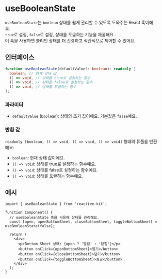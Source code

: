 # useBooleanState

`useBooleanState`는 `boolean` 상태를 쉽게 관리할 수 있도록 도와주는 React 훅이에요.  
`true`로 설정, `false`로 설정, 상태를 토글하는 기능을 제공해요.  
이 훅을 사용하면 불리언 상태를 더 간결하고 직관적으로 제어할 수 있어요.

## 인터페이스

```ts
function useBooleanState(defaultValue?: boolean): readonly [
  boolean, // 현재 상태 값
  () => void, // 상태를 true로 설정하는 함수
  () => void, // 상태를 false로 설정하는 함수
  () => void, // 상태를 토글하는 함수
];
```

### 파라미터

- `defaultValue` (`boolean`): 상태의 초기 값이에요. 기본값은 `false`예요.

### 반환 값

`readonly [boolean, () => void, () => void, () => void]` 형태의 튜플을 반환해요:

- `boolean`: 현재 상태 값이에요.
- `() => void`: 상태를 true로 설정하는 함수예요.
- `() => void`: 상태를 false로 설정하는 함수예요.
- `() => void`: 상태를 토글하는 함수예요.

## 예시

```tsx
import { useBooleanState } from 'reactive-kit';

function Component() {
  // useBooleanState 훅을 사용해 상태를 관리해요.
  const [open, openBottomSheet, closeBottomSheet, toggleBottomSheet] = useBooleanState(false);

  return (
    <div>
      <p>Bottom Sheet 상태: {open ? '열림' : '닫힘'}</p>
      <button onClick={openBottomSheet}>열기</button>
      <button onClick={closeBottomSheet}>닫기</button>
      <button onClick={toggleBottomSheet}>토글</button>
    </div>
  );
}
```
